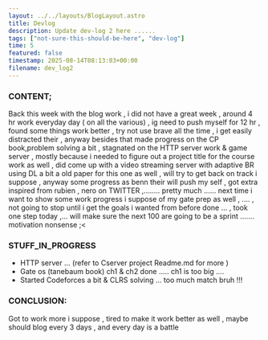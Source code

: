 ```yaml
---
layout: ../../layouts/BlogLayout.astro
title: Devlog
description: Update dev-log 2 here ......
tags: ["not-sure-this-should-be-here", "dev-log"]
time: 5
featured: false
timestamp: 2025-08-14T08:13:03+00:00
filename: dev_log2
---
```

### CONTENT;
Back this week with the blog work , i did not have a great week , around 4 hr work everyday day ( on all the various) , ig need to push myself for 12 hr , found some things work better , try not use brave all the time , i get easily distracted their , anyway besides that made progress on the CP book,problem solving a bit , stagnated on the HTTP server work & game server , mostly because i needed to figure out a project title for the course work as well , did come up with a video streaming server with adaptive BR using DL a bit a old paper for this one as well , will try to get back on track i suppose , anyway some progress as benn their will push my self , got extra inspired from rubien , nero on TWITTER ,........ pretty much ...... next time i want to show some work progress i suppose of my gate prep as well , .... , not going to stop until i get the goals i wanted from before done ... , took one step today ,... will make sure the next 100 are going to be a sprint ....... motivation nonsense ;< 

### STUFF_IN_PROGRESS
- HTTP server ... (refer to Cserver project Readme.md for more )
- Gate os (tanebaum book) ch1 & ch2 done ..... ch1 is too big ....
- Started Codeforces a bit & CLRS solving ... too much match bruh !!!

### CONCLUSION:
Got to work more i suppose , tired  to make  it work better as well , maybe should blog every 3 days , and every day is a battle 
